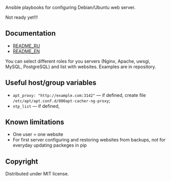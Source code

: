 Ansible playbooks for configuring Debian/Ubuntu web server.

Not ready yet!!!

## Documentation

* [README\_RU](README_RU.md)
* [README\_EN](README_EN.md)


You can select different roles for you servers (Nginx, Apache, uwsgi, MySQL, PostgreSQL) and list with websites.
Examples are in repository.

## Useful host/group variables

* `apt_proxy: "http://example.com:3142"` — if defined, create file `/etc/apt/apt.conf.d/000apt-cacher-ng-proxy`;
* `ntp_list` — if defined,

## Known limitations

* One user = one website
* For first server configuring and restoring websites from backups, not for everyday updating packeges in pip

## Copyright

Distributed under MIT license.
